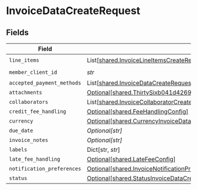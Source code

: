 # InvoiceDataCreateRequest


## Fields

| Field                                                                                                                                                                                      | Type                                                                                                                                                                                       | Required                                                                                                                                                                                   | Description                                                                                                                                                                                |
| ------------------------------------------------------------------------------------------------------------------------------------------------------------------------------------------ | ------------------------------------------------------------------------------------------------------------------------------------------------------------------------------------------ | ------------------------------------------------------------------------------------------------------------------------------------------------------------------------------------------ | ------------------------------------------------------------------------------------------------------------------------------------------------------------------------------------------ |
| `line_items`                                                                                                                                                                               | List[[shared.InvoiceLineItemsCreateRequest](../../models/shared/invoicelineitemscreaterequest.md)]                                                                                         | :heavy_check_mark:                                                                                                                                                                         | N/A                                                                                                                                                                                        |
| `member_client_id`                                                                                                                                                                         | *str*                                                                                                                                                                                      | :heavy_check_mark:                                                                                                                                                                         | N/A                                                                                                                                                                                        |
| `accepted_payment_methods`                                                                                                                                                                 | List[[shared.InvoiceDataCreateRequestAcceptedPaymentMethods](../../models/shared/invoicedatacreaterequestacceptedpaymentmethods.md)]                                                       | :heavy_minus_sign:                                                                                                                                                                         | N/A                                                                                                                                                                                        |
| `attachments`                                                                                                                                                                              | [Optional[shared.ThirtySixb041d426951ffff76360faf03ef8ae938bed9739e6ad9f51acb982782296a2]](../../models/shared/thirtysixb041d426951ffff76360faf03ef8ae938bed9739e6ad9f51acb982782296a2.md) | :heavy_minus_sign:                                                                                                                                                                         | N/A                                                                                                                                                                                        |
| `collaborators`                                                                                                                                                                            | List[[shared.InvoiceCollaboratorCreateRequest](../../models/shared/invoicecollaboratorcreaterequest.md)]                                                                                   | :heavy_minus_sign:                                                                                                                                                                         | N/A                                                                                                                                                                                        |
| `credit_fee_handling`                                                                                                                                                                      | [Optional[shared.FeeHandlingConfig]](../../models/shared/feehandlingconfig.md)                                                                                                             | :heavy_minus_sign:                                                                                                                                                                         | N/A                                                                                                                                                                                        |
| `currency`                                                                                                                                                                                 | [Optional[shared.CurrencyInvoiceDataCreateRequest]](../../models/shared/currencyinvoicedatacreaterequest.md)                                                                               | :heavy_minus_sign:                                                                                                                                                                         | N/A                                                                                                                                                                                        |
| `due_date`                                                                                                                                                                                 | *Optional[str]*                                                                                                                                                                            | :heavy_minus_sign:                                                                                                                                                                         | N/A                                                                                                                                                                                        |
| `invoice_notes`                                                                                                                                                                            | *Optional[str]*                                                                                                                                                                            | :heavy_minus_sign:                                                                                                                                                                         | N/A                                                                                                                                                                                        |
| `labels`                                                                                                                                                                                   | Dict[str, *str*]                                                                                                                                                                           | :heavy_minus_sign:                                                                                                                                                                         | N/A                                                                                                                                                                                        |
| `late_fee_handling`                                                                                                                                                                        | [Optional[shared.LateFeeConfig]](../../models/shared/latefeeconfig.md)                                                                                                                     | :heavy_minus_sign:                                                                                                                                                                         | N/A                                                                                                                                                                                        |
| `notification_preferences`                                                                                                                                                                 | [Optional[shared.InvoiceNotificationPreferences]](../../models/shared/invoicenotificationpreferences.md)                                                                                   | :heavy_minus_sign:                                                                                                                                                                         | N/A                                                                                                                                                                                        |
| `status`                                                                                                                                                                                   | [Optional[shared.StatusInvoiceDataCreateRequest]](../../models/shared/statusinvoicedatacreaterequest.md)                                                                                   | :heavy_minus_sign:                                                                                                                                                                         | N/A                                                                                                                                                                                        |